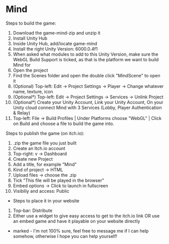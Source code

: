 # Mind

Steps to build the game:

1. Download the game-mind-zip and unzip it
2. Install Unity Hub
3. Inside Unity Hub, add/locate game-mind
4. Install the right Unity Version: 6000.0.4f1
5. When asked what modules to add to this Unity Version, make sure the WebGL Build Support is ticked, as that is the platform we want to build Mind for
6. Open the project
7. Find the Scenes folder and open the double click "MindScene" to open it
8. (Optional) Top-left: Edit -> Project Settings -> Player -> Change whatever name, texture, icon
9. (Optional*) Top-left: Edit -> Project Settings -> Services -> Unlink Project
10. (Optional*) Create your Unity Account, Link your Unity Account, On your Unity cloud connect Mind with 3 Services (Lobby, Player Authentication & Relay)
11. Top-left: File -> Build Profiles | Under Platforms choose "WebGL" | Click on Build and choose a file to build the game into.

Steps to publish the game (on itch.io):

1. .zip the game file you just built
2. Create an Itch.io account
3. Top-right: v -> Dashboard
4. Create new Project
5. Add a title, for example "Mind"
6. Kind of project -> HTML
7. Upload files -> choose the .zip
8. Tick "This file will be played in the browser"
9. Embed options -> Click to launch in fullscreen
10. Visibiliy and access: Public

* Steps to place it in your website
1. Top-bar: Distribute
2. Either use a widget to give easy access to get to the itch.io link OR use an embed game and have it playable on your website directly


* marked - I'm not 100% sure, feel free to message me if I can help somehow, otherwise I hope you can help yourself!
